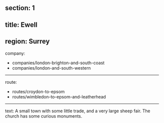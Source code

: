 section: 1
----
title: Ewell
----
region: Surrey
----
company:
- companies/london-brighton-and-south-coast
- companies/london-and-south-western
----
route:
- routes/croydon-to-epsom
- routes/wimbledon-to-epsom-and-leatherhead
----
text: A small town with some little trade, and a very large sheep fair. The church has some curious monuments.
